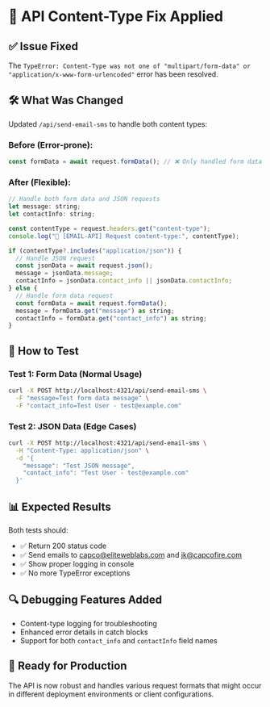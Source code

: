 # 🔧 API Content-Type Fix Applied

## ✅ **Issue Fixed**

The `TypeError: Content-Type was not one of "multipart/form-data" or "application/x-www-form-urlencoded"` error has been resolved.

## 🛠 **What Was Changed**

Updated `/api/send-email-sms` to handle both content types:

### **Before (Error-prone):**
```javascript
const formData = await request.formData(); // ❌ Only handled form data
```

### **After (Flexible):**
```javascript
// Handle both form data and JSON requests
let message: string;
let contactInfo: string;

const contentType = request.headers.get("content-type");
console.log("📧 [EMAIL-API] Request content-type:", contentType);

if (contentType?.includes("application/json")) {
  // Handle JSON request
  const jsonData = await request.json();
  message = jsonData.message;
  contactInfo = jsonData.contact_info || jsonData.contactInfo;
} else {
  // Handle form data request
  const formData = await request.formData();
  message = formData.get("message") as string;
  contactInfo = formData.get("contact_info") as string;
}
```

## 🧪 **How to Test**

### **Test 1: Form Data (Normal Usage)**
```bash
curl -X POST http://localhost:4321/api/send-email-sms \
  -F "message=Test form data message" \
  -F "contact_info=Test User - test@example.com"
```

### **Test 2: JSON Data (Edge Cases)**
```bash
curl -X POST http://localhost:4321/api/send-email-sms \
  -H "Content-Type: application/json" \
  -d '{
    "message": "Test JSON message",
    "contact_info": "Test User - test@example.com"
  }'
```

## 📊 **Expected Results**

Both tests should:
- ✅ Return 200 status code
- ✅ Send emails to capco@eliteweblabs.com and jk@capcofire.com
- ✅ Show proper logging in console
- ✅ No more TypeError exceptions

## 🔍 **Debugging Features Added**

- Content-type logging for troubleshooting
- Enhanced error details in catch blocks
- Support for both `contact_info` and `contactInfo` field names

## 🚀 **Ready for Production**

The API is now robust and handles various request formats that might occur in different deployment environments or client configurations.
